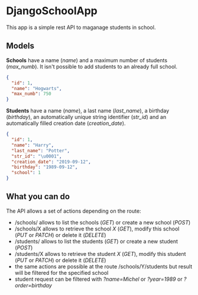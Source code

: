 # DjangoSchoolApp
This app is a simple rest API to maganage students in school.

## Models
__Schools__ have a name (_name_) and a maximum number of students (_max_numb_). It isn't possible to add students to an already full school.
```json
{
  "id": 1,
  "name": "Hogwarts",
  "max_numb": 750
}
```

__Students__ have a name (_name_), a last name (_last_name_), a birthday (_birthday_), an automatically unique string identifier (_str_id_) and an automatically filled creation date (_creation_date_).
```json
{
  "id": 1,
  "name": "Harry",
  "last_name": "Potter",
  "str_id": "\u0001",
  "creation_date": "2019-09-12",
  "birthday": "1989-09-12",
  "school": 1
}
```

## What you can do
The API allows a set of actions depending on the route:
* /schools/ allows to list the schools (_GET_) or create a new school (_POST_)
* /schools/X allows to retrieve the school _X_ (_GET_), modify this school (_PUT_ or _PATCH_) or delete it (_DELETE_)
* /students/ allows to list the students (_GET_) or create a new student (_POST_)
* /students/X allows to retrieve the student _X_ (_GET_), modify this student (_PUT_ or _PATCH_) or delete it (_DELETE_)
* the same actions are possible at the route /schools/Y/students but result will be filtered for the specified school
* student request can be filtered with _?name=Michel_ or _?year=1989_ or _?order=birthday_
